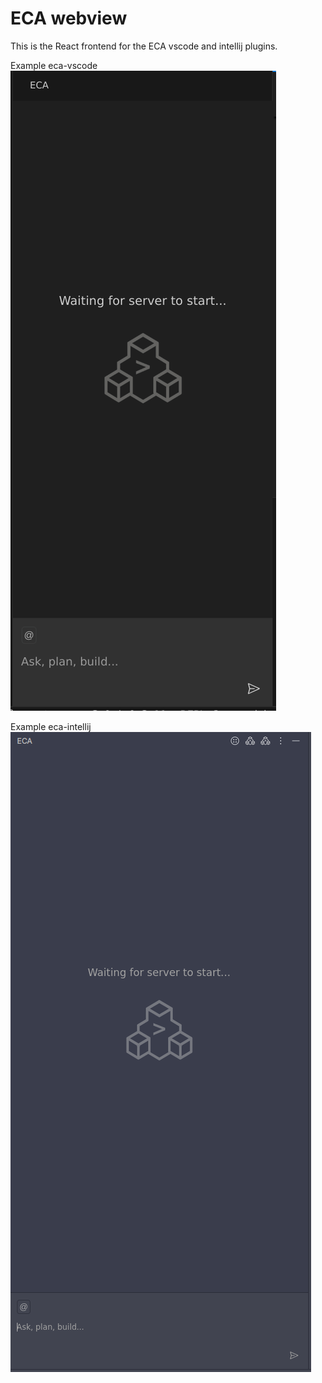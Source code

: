 # ECA webview

This is the React frontend for the ECA vscode and intellij plugins.

Example eca-vscode
![](./docs/demo-vscode.png)

Example eca-intellij
![](./docs/demo-intellij.png)
